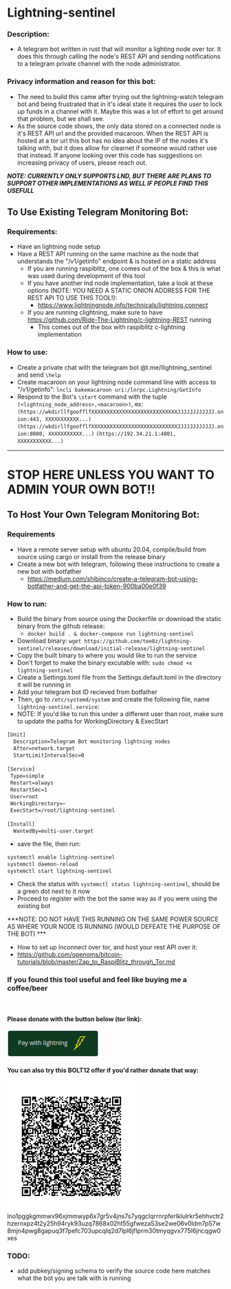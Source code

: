 # Lightning-sentinel
### Description:
- A telegram bot written in rust that will monitor a lighting node over tor. It does this through calling the node's REST API and sending notifications to a telegram private channel with the node administrator.

### Privacy information and reason for this bot:
- The need to build this came after trying out the lightning-watch telegram bot and being frustrated that in it's ideal state it requires the user to lock up funds in a channel with it. Maybe this was a lot of effort to get around that problem, but we shall see.
- As the source code shows, the only data stored on a connected node is it's REST API url and the provided macaroon. When the REST API is hosted at a tor url this bot has no idea about the IP of the nodes it's talking with, but it does allow for clearnet if someone would rather use that instead. If anyone looking over this code has suggestions on increasing privacy of users, please reach out.

***NOTE: CURRENTLY ONLY SUPPORTS LND, BUT THERE ARE PLANS TO SUPPORT OTHER IMPLEMENTATIONS AS WELL IF PEOPLE FIND THIS USEFULL***

## To Use Existing Telegram Monitoring Bot:
### Requirements:
- Have an lightning node setup
- Have a REST API running on the same machine as the node that understands the "/v1/getinfo" endpoint & is hosted on a static address
    - If you are running raspiblitz, one comes out of the box & this is what was used during development of this tool 
    - If you have another lnd node implementation, take a look at these options (NOTE: YOU NEED A STATIC ONION ADDRESS FOR THE REST API TO USE THIS TOOL!):
        - https://www.lightningnode.info/technicals/lightning.connect
    - If you are running clightning, make sure to have https://github.com/Ride-The-Lightning/c-lightning-REST running
      - This comes out of the box with raspiblitz c-lightning implementation

### How to use:
- Create a private chat with the telegram bot @t.me/llightning_sentinel and send `\help`
- Create macaroon on your lightning node command line with access to "/v1/getinfo":
   ` lncli bakemacaroon uri:/lnrpc.Lightning/GetInfo `
- Respond to the Bot's `\start` command with the tuple `(<lightning_node_address>,<macaroon>)`, 
    ex:
        `(https://wkdirllfgoofflfXXXXXXXXXXXXXXXXXXXXXXXXXXXXJJJJJJJJJJJJ.onion:443, XXXXXXXXXXX...)`
        `(https://wkdirllfgoofflfXXXXXXXXXXXXXXXXXXXXXXXXXXXXJJJJJJJJJJJJ.onion:8080, XXXXXXXXXXX...)`
        `(https://192.34.21.1:4801, XXXXXXXXXXX...)`
---------------------------------------------------------------------------------------------------------------------------

# STOP HERE UNLESS YOU WANT TO ADMIN YOUR OWN BOT!!



## To Host Your Own Telegram Monitoring Bot:

### Requirements
- Have a remote server setup with ubuntu 20.04, compile/build from source using cargo or install from the release binary 
- Create a new bot with telegram, following these instructions to create a new bot with botfather
    - https://medium.com/shibinco/create-a-telegram-bot-using-botfather-and-get-the-api-token-900ba00e0f39

### How to run:
- Build the binary from source using the Dockerfile or download the static binary from the github release: 
    - `docker build . & docker-compose run lightning-sentinel`
- Download binary: `wget https://github.com/tee8z/lightning-sentinel/releases/download/initial-release/lightning-sentinel`
- Copy the built binary to where you would like to run the service
- Don't forget to make the binary excutable with: `sudo chmod +x lightning-sentinel`
- Create a Settings.toml file from the Settings.default.toml in the directory it will be running in
- Add your telegram bot ID recieved from botfather 
- Then, go to `/etc/systemd/system` and create the following file, name `lightning-sentinel.service`:
- NOTE: If you'd like to run this under a different user than root, make sure to update the paths for WorkingDirectory & ExecStart


```
[Unit]
  Description=Telegram Bot monitoring lightning nodes 
  After=network.target 
  StartLimitIntervalSec=0 

[Service] 
 Type=simple 
 Restart=always 
 RestartSec=1 
 User=root 
 WorkingDirectory=~ 
 ExecStart=/root/lightning-sentinel 

[Install]  
  WantedBy=multi-user.target
```

- save the file, then run:
```
systemctl enable lightning-sentinel
systemctl daemon-reload
systemctl start lightning-sentinel

```
- Check the status with `systemctl status lightning-sentinel`, should be a green dot next to it now
- Proceed to register with the bot the same way as if you were using the existing bot

 ***NOTE: DO NOT HAVE THIS RUNNING ON THE SAME POWER SOURCE AS WHERE YOUR NODE IS RUNNING (WOULD DEFEATE THE PURPOSE OF THE BOT) ***
- How to set up lnconnect over tor, and host your rest API over it:
- https://github.com/openoms/bitcoin-tutorials/blob/master/Zap_to_RaspiBlitz_through_Tor.md


### If you found this tool useful and feel like buying me a coffee/beer 
</br>

#### Please donate with the button below (tor link):
[![](img/lightningPay.png)](https://qyalyxun6rwd6rguzjic2wycsumt4rv4q4sswyc2cbehnq6wokvivgad.onion/api/v1/invoices?storeId=9MoCExvosJ7hGKE4WQpb6xqAnZkSRrH5CQXUkPjqq9h&price=5&currency=USD)

#### You can also try this BOLT12 offer if you'd rather donate that way:
![lno1pggkgmmwv96xjmmwyp6x7gr5v4jns7s7yqgclqrrnrpferlklulrkr5ehhvctr2hzernxpz4t2y25h94ryk93uzq7868x02ht55gfweza53se2we06v0ldm7p57w8mjn4pwg8gapuq3f7pefc703upcqlq2d7lpl6jflprm30tmyqgvx775l6jncqgw0xes](img/Bolt12.png)
</br>
lno1pggkgmmwv96xjmmwyp6x7gr5v4jns7s7yqgclqrrnrpferlklulrkr5ehhvctr2hzernxpz4t2y25h94ryk93uzq7868x02ht55gfweza53se2we06v0ldm7p57w8mjn4pwg8gapuq3f7pefc703upcqlq2d7lpl6jflprm30tmyqgvx775l6jncqgw0xes
</br>

### TODO:
- add pubkey/signing schema to verify the source code here matches what the bot you are talk with is running
